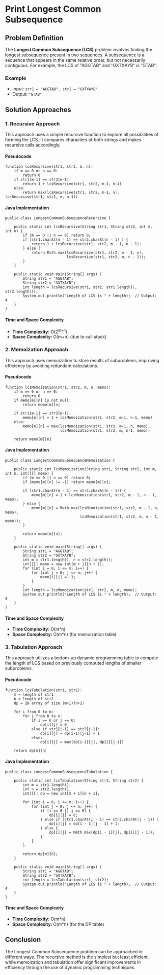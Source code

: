 Print Longest Common Subsequence
================================

Problem Definition
------------------

The **Longest Common Subsequence (LCS)** problem involves finding the longest subsequence present in two sequences. A subsequence is a sequence that appears in the same relative order, but not necessarily contiguous. For example, the LCS of "AGGTAB" and "GXTXAYB" is "GTAB".

### Example

*   Input: `str1 = "AGGTAB", str2 = "GXTXAYB"`
*   Output: `"GTAB"`

Solution Approaches
-------------------

### 1\. Recursive Approach

This approach uses a simple recursive function to explore all possibilities of forming the LCS. It compares characters of both strings and makes recursive calls accordingly.

#### Pseudocode

    function lcsRecursive(str1, str2, m, n):
        if m == 0 or n == 0:
            return 0
        if str1[m-1] == str2[n-1]:
            return 1 + lcsRecursive(str1, str2, m-1, n-1)
        else:
            return max(lcsRecursive(str1, str2, m-1, n), lcsRecursive(str1, str2, m, n-1))
    

#### Java Implementation

    public class LongestCommonSubsequenceRecursive {
    
        public static int lcsRecursive(String str1, String str2, int m, int n) {
            if (m == 0 || n == 0) return 0;
            if (str1.charAt(m - 1) == str2.charAt(n - 1) ) {
                return 1 + lcsRecursive(str1, str2, m - 1, n - 1);
            } else {
                return Math.max(lcsRecursive(str1, str2, m - 1, n), 
                                lcsRecursive(str1, str2, m, n - 1));
            }
        }
    
        public static void main(String[] args) {
            String str1 = "AGGTAB";
            String str2 = "GXTXAYB";
            int length = lcsRecursive(str1, str2, str1.length(), str2.length());
            System.out.println("Length of LCS is " + length);  // Output: 4
        }
    }
    

#### Time and Space Complexity

*   **Time Complexity:** O(2<sup>m+n</sup>)
*   **Space Complexity:** O(m+n) (due to call stack)

### 2\. Memoization Approach

This approach uses memoization to store results of subproblems, improving efficiency by avoiding redundant calculations.

#### Pseudocode

    function lcsMemoization(str1, str2, m, n, memo):
        if m == 0 or n == 0:
            return 0
        if memo[m][n] is not null:
            return memo[m][n]
        
        if str1[m-1] == str2[n-1]:
            memo[m][n] = 1 + lcsMemoization(str1, str2, m-1, n-1, memo)
        else:
            memo[m][n] = max(lcsMemoization(str1, str2, m-1, n, memo), 
                             lcsMemoization(str1, str2, m, n-1, memo))
        
        return memo[m][n]
    

#### Java Implementation

    public class LongestCommonSubsequenceMemoization {
    
        public static int lcsMemoization(String str1, String str2, int m, int n, int[][] memo) {
            if (m == 0 || n == 0) return 0;
            if (memo[m][n] != -1) return memo[m][n];
    
            if (str1.charAt(m - 1) == str2.charAt(n - 1)) {
                memo[m][n] = 1 + lcsMemoization(str1, str2, m - 1, n - 1, memo);
            } else {
                memo[m][n] = Math.max(lcsMemoization(str1, str2, m - 1, n, memo), 
                                      lcsMemoization(str1, str2, m, n - 1, memo));
            }
    
            return memo[m][n];
        }
    
        public static void main(String[] args) {
            String str1 = "AGGTAB";
            String str2 = "GXTXAYB";
            int m = str1.length(), n = str2.length();
            int[][] memo = new int[m + 1][n + 1];
            for (int i = 0; i <= m; i++) {
                for (int j = 0; j <= n; j++) {
                    memo[i][j] = -1;
                }
            }
            int length = lcsMemoization(str1, str2, m, n, memo);
            System.out.println("Length of LCS is " + length);  // Output: 4
        }
    }
    

#### Time and Space Complexity

*   **Time Complexity:** O(m\*n)
*   **Space Complexity:** O(m\*n) (for memoization table)

### 3\. Tabulation Approach

This approach utilizes a bottom-up dynamic programming table to compute the length of LCS based on previously computed lengths of smaller subproblems.

#### Pseudocode

    function lcsTabulation(str1, str2):
        m = length of str1
        n = length of str2
        dp = 2D array of size (m+1)(n+1)
    
        for i from 0 to m:
            for j from 0 to n:
                if i == 0 or j == 0:
                    dp[i][j] = 0
                else if str1[i-1] == str2[j-1]:
                    dp[i][j] = dp[i-1][j-1] + 1
                else:
                    dp[i][j] = max(dp[i-1][j], dp[i][j-1])
        
        return dp[m][n]
    

#### Java Implementation

    public class LongestCommonSubsequenceTabulation {
    
        public static int lcsTabulation(String str1, String str2) {
            int m = str1.length();
            int n = str2.length();
            int[][] dp = new int[m + 1][n + 1];
    
            for (int i = 0; i <= m; i++) {
                for (int j = 0; j <= n; j++) {
                    if (i == 0 || j == 0) {
                        dp[i][j] = 0;
                    } else if (str1.charAt(i - 1) == str2.charAt(j - 1)) {
                        dp[i][j] = dp[i - 1][j - 1] + 1;
                    } else {
                        dp[i][j] = Math.max(dp[i - 1][j], dp[i][j - 1]);
                    }
                }
            }
    
            return dp[m][n];
        }
    
        public static void main(String[] args) {
            String str1 = "AGGTAB";
            String str2 = "GXTXAYB";
            int length = lcsTabulation(str1, str2);
            System.out.println("Length of LCS is " + length);  // Output: 4
        }
    }
    

#### Time and Space Complexity

*   **Time Complexity:** O(m\*n)
*   **Space Complexity:** O(m\*n) (for the DP table)

Conclusion
----------

The Longest Common Subsequence problem can be approached in different ways. The recursive method is the simplest but least efficient, while memoization and tabulation offer significant improvements in efficiency through the use of dynamic programming techniques.